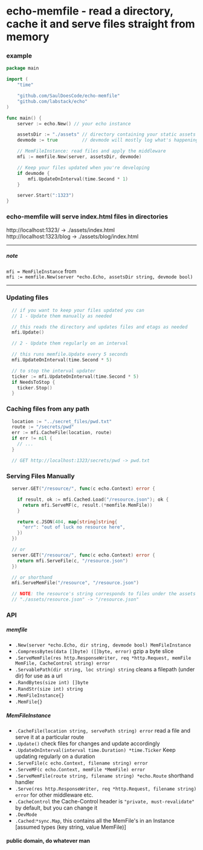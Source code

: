 # echo-memfile - read a directory, cache it and serve files straight from memory

### example

```go
package main

import (
	"time"

	"github.com/SaulDoesCode/echo-memfile"
	"github.com/labstack/echo"
)

func main() {
	server := echo.New() // your echo instance

	assetsDir := "./assets" // directory containing your static assets
	devmode := true         // devmode will mostly log what's happening

	// MemFileInstance: read files and apply the middleware
	mfi := memfile.New(server, assetsDir, devmode)

	// Keep your files updated when you're developing
	if devmode {
		mfi.UpdateOnInterval(time.Second * 1)
	}

	server.Start(":1323")
}

```

### echo-memfile will serve index.html files in directories

http://localhost:1323/ -> ./assets/index.html   
http://localhost:1323/blog -> ./assets/blog/index.html   

________
##### note
``mfi = MemFileInstance``
from    
``mfi := memfile.New(server *echo.Echo, assetsDir string, devmode bool)``
_______

### Updating files

```go
  // if you want to keep your files updated you can
  // 1 - Update them manually as needed

  // this reads the directory and updates files and etags as needed
  mfi.Update()

  // 2 - Update them regularly on an interval

  // this runs memfile.Update every 5 seconds
  mfi.UpdateOnInterval(time.Second * 5)

  // to stop the interval updater
  ticker := mfi.UpdateOnInterval(time.Second * 5)
  if NeedsToStop {
    ticker.Stop()
  }
```

### Caching files from any path

```go
  location := "../secret_files/pwd.txt"
  route := "/secrets/pwd"
  err := mfi.CacheFile(location, route)
  if err != nil {
    // ...
  }

  // GET http://localhost:1323/secrets/pwd -> pwd.txt
```

### Serving Files Manually

```go
  server.GET("/resource/", func(c echo.Context) error {

    if result, ok := mfi.Cached.Load("/resource.json"); ok {
      return mfi.ServeMF(c, result.(*memfile.MemFile))
    }

    return c.JSON(404, map[string]string{
      "err": "out of luck no resource here",
    })
  })

  // or
  server.GET("/resource/", func(c echo.Context) error {
    return mfi.ServeFile(c, "/resource.json")
  })

  // or shorthand
  mfi.ServeMemFile("/resource", "/resource.json")

  // NOTE: the resource's string corresponds to files under the assets dir
  // "./assets/resource.json" -> "/resource.json"
```

### API

##### memfile
* ``.New(server *echo.Echo, dir string, devmode bool) MemFileInstance``
* ``.CompressBytes(data []byte) ([]byte, error)`` gzip a byte slice
* ``.ServeMemFile(res http.ResponseWriter, req *http.Request, memFile MemFile, CacheControl string) error``
* ``.ServablePath(dir string, loc string) string`` cleans a filepath (under dir) for use as a url
* ``.RandBytes(size int) []byte``
* ``.RandStr(size int) string``
* ``.MemFileInstance{}``
* ``.MemFile{}``


##### MemFileInstance
* ``.CacheFile(location string, servePath string) error`` read a file and serve it at a particular route
* ``.Update()`` check files for changes and update accordingly
* ``.UpdateOnInterval(interval time.Duration) *time.Ticker`` Keep updating regularly on a duration
* ``.ServeFile(c echo.Context, filename string) error``
* ``.ServeMF(c echo.Context, memFile *MemFile) error``
* ``.ServeMemFile(route string, filename string) *echo.Route`` shorthand handler
* ``.Serve(res http.ResponseWriter, req *http.Request, filename string) error`` for other middleware etc.
* ``.CacheControl`` the Cache-Control header is ``"private, must-revalidate"`` by default, but you can change it
* ``.DevMode``
* ``.Cached``:``*sync.Map``, this contains all the MemFile's in an Instance [assumed types (key string, value MemFile)]


#### public domain, do whatever man
